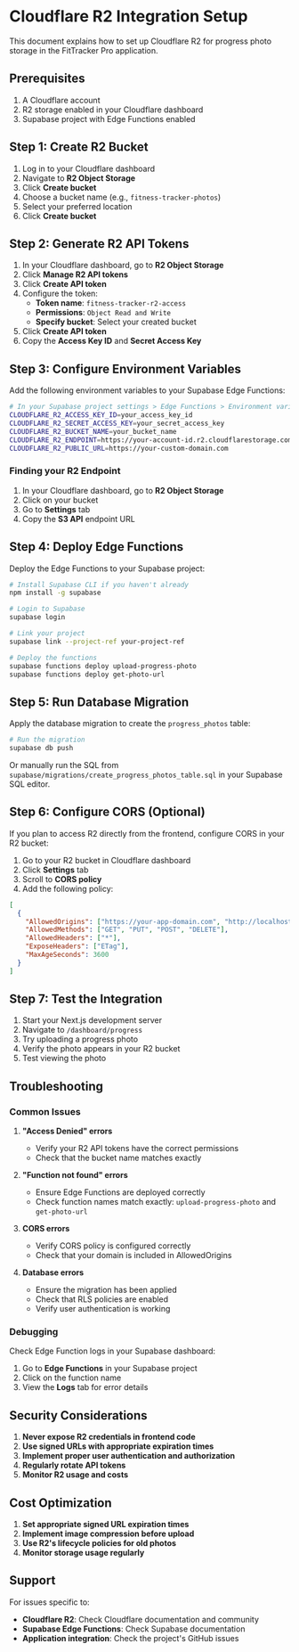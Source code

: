 # Cloudflare R2 Integration Setup

This document explains how to set up Cloudflare R2 for progress photo storage in the FitTracker Pro application.

## Prerequisites

1. A Cloudflare account
2. R2 storage enabled in your Cloudflare dashboard
3. Supabase project with Edge Functions enabled

## Step 1: Create R2 Bucket

1. Log in to your Cloudflare dashboard
2. Navigate to **R2 Object Storage**
3. Click **Create bucket**
4. Choose a bucket name (e.g., `fitness-tracker-photos`)
5. Select your preferred location
6. Click **Create bucket**

## Step 2: Generate R2 API Tokens

1. In your Cloudflare dashboard, go to **R2 Object Storage**
2. Click **Manage R2 API tokens**
3. Click **Create API token**
4. Configure the token:
   - **Token name**: `fitness-tracker-r2-access`
   - **Permissions**: `Object Read and Write`
   - **Specify bucket**: Select your created bucket
5. Click **Create API token**
6. Copy the **Access Key ID** and **Secret Access Key**

## Step 3: Configure Environment Variables

Add the following environment variables to your Supabase Edge Functions:

```bash
# In your Supabase project settings > Edge Functions > Environment variables
CLOUDFLARE_R2_ACCESS_KEY_ID=your_access_key_id
CLOUDFLARE_R2_SECRET_ACCESS_KEY=your_secret_access_key
CLOUDFLARE_R2_BUCKET_NAME=your_bucket_name
CLOUDFLARE_R2_ENDPOINT=https://your-account-id.r2.cloudflarestorage.com
CLOUDFLARE_R2_PUBLIC_URL=https://your-custom-domain.com
```

### Finding your R2 Endpoint

1. In your Cloudflare dashboard, go to **R2 Object Storage**
2. Click on your bucket
3. Go to **Settings** tab
4. Copy the **S3 API** endpoint URL

## Step 4: Deploy Edge Functions

Deploy the Edge Functions to your Supabase project:

```bash
# Install Supabase CLI if you haven't already
npm install -g supabase

# Login to Supabase
supabase login

# Link your project
supabase link --project-ref your-project-ref

# Deploy the functions
supabase functions deploy upload-progress-photo
supabase functions deploy get-photo-url
```

## Step 5: Run Database Migration

Apply the database migration to create the `progress_photos` table:

```bash
# Run the migration
supabase db push
```

Or manually run the SQL from `supabase/migrations/create_progress_photos_table.sql` in your Supabase SQL editor.

## Step 6: Configure CORS (Optional)

If you plan to access R2 directly from the frontend, configure CORS in your R2 bucket:

1. Go to your R2 bucket in Cloudflare dashboard
2. Click **Settings** tab
3. Scroll to **CORS policy**
4. Add the following policy:

```json
[
  {
    "AllowedOrigins": ["https://your-app-domain.com", "http://localhost:3000"],
    "AllowedMethods": ["GET", "PUT", "POST", "DELETE"],
    "AllowedHeaders": ["*"],
    "ExposeHeaders": ["ETag"],
    "MaxAgeSeconds": 3600
  }
]
```

## Step 7: Test the Integration

1. Start your Next.js development server
2. Navigate to `/dashboard/progress`
3. Try uploading a progress photo
4. Verify the photo appears in your R2 bucket
5. Test viewing the photo

## Troubleshooting

### Common Issues

1. **"Access Denied" errors**
   - Verify your R2 API tokens have the correct permissions
   - Check that the bucket name matches exactly

2. **"Function not found" errors**
   - Ensure Edge Functions are deployed correctly
   - Check function names match exactly: `upload-progress-photo` and `get-photo-url`

3. **CORS errors**
   - Verify CORS policy is configured correctly
   - Check that your domain is included in AllowedOrigins

4. **Database errors**
   - Ensure the migration has been applied
   - Check that RLS policies are enabled
   - Verify user authentication is working

### Debugging

Check Edge Function logs in your Supabase dashboard:

1. Go to **Edge Functions** in your Supabase project
2. Click on the function name
3. View the **Logs** tab for error details

## Security Considerations

1. **Never expose R2 credentials in frontend code**
2. **Use signed URLs with appropriate expiration times**
3. **Implement proper user authentication and authorization**
4. **Regularly rotate API tokens**
5. **Monitor R2 usage and costs**

## Cost Optimization

1. **Set appropriate signed URL expiration times**
2. **Implement image compression before upload**
3. **Use R2's lifecycle policies for old photos**
4. **Monitor storage usage regularly**

## Support

For issues specific to:
- **Cloudflare R2**: Check Cloudflare documentation and community
- **Supabase Edge Functions**: Check Supabase documentation
- **Application integration**: Check the project's GitHub issues